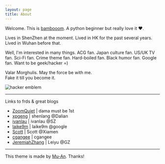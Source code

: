```yaml
---
layout: page
title: About
---
```


Welcome. This is [bambooom](http://bambooom.github.io).
A python beginner but really love it ♥.

Lives in ShenZhen at the moment.
Lived in HK for the past several years.
Lived in Wuhan before that.

Well,
I'm interested in many things.
ACG fan. Japan culture fan. US/UK TV fan.
Sci-Fi fan. Crime theme fan. Hard-boiled fan.
Black humor fan.
Google fan.
Want to be geek/hacker =)

Valar Morghulis. May the force be with me.  
Fake it till you become it.

<img src='http://www.catb.org/hacker-emblem/glider.png' alt='hacker emblem' />

---
Links to frds & great blogs

* [ZoomQuiet](http://zoomquiet.io/) | dama must be 1st
* [xpgeng](http://xpgeng.xyz/) | shenlang @Dalian
* [ivanlau](http://www.ivanlau.com/) | ivanlau @SZ
* [laike9m](https://laike9m.com/) | laike9m @google
* [Scott](http://scottming.github.io/) | Scott @Xiamen
* [cgangee](http://www.cgangee.com/) | cgangee
* [JeremiahZhang](https://jeremiahzhang.github.io/) | Leiyu @GZ

---
This theme is made by [Mu-An](http://muan.co). Thanks!

